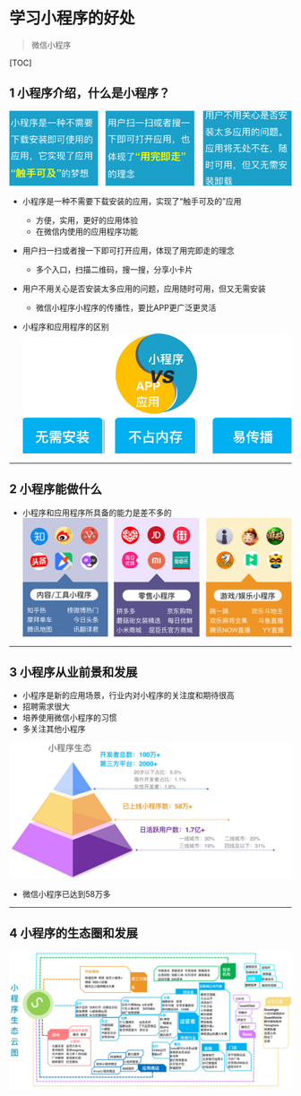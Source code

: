 # 学习小程序的好处
> 微信小程序

[TOC]

## 1 小程序介绍，什么是小程序？
![什么是微信小程序](images/0.jpg)
* 小程序是一种不需要下载安装的应用，实现了“触手可及的”应用
  * 方便，实用，更好的应用体验
  * 在微信内使用的应用程序功能

* 用户扫一扫或者搜一下即可打开应用，体现了用完即走的理念
  * 多个入口，扫描二维码，搜一搜，分享小卡片

* 用户不用关心是否安装太多应用的问题，应用随时可用，但又无需安装
  * 微信小程序小程序的传播性，要比APP更广泛更灵活
  

* 小程序和应用程序的区别
![小程序和应用的区别](images/1.jpg)

---


## 2 小程序能做什么
* 小程序和应用程序所具备的能力是差不多的
![小程序能做什么](images/2.jpg)

---


## 3 小程序从业前景和发展
* 小程序是新的应用场景，行业内对小程序的关注度和期待很高
* 招聘需求很大
* 培养使用微信小程序的习惯
* 多关注其他小程序
  
![微信小程序的发展前景](images/4.jpg)
* 微信小程序已达到58万多
---


## 4 小程序的生态圈和发展
![微信小程序的生态圈](images/3.jpg)


